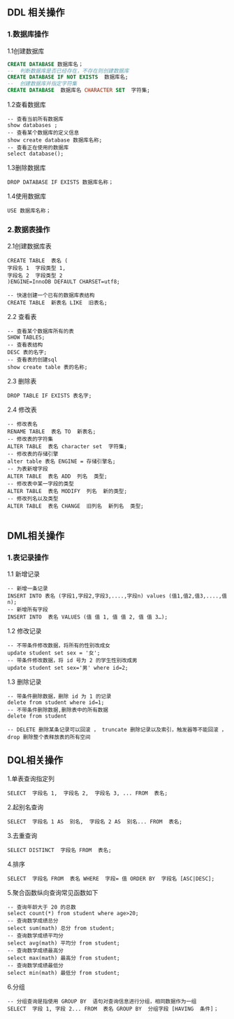 ## DDL  相关操作

### 1.数据库操作

1.1创建数据库

```sql
CREATE DATABASE 数据库名；
--  判断数据库是否已经存在，不存在则创建数据库
CREATE DATABASE IF NOT EXISTS  数据库名;
--  创建数据库并指定字符集
CREATE DATABASE  数据库名 CHARACTER SET  字符集;
```

1.2查看数据库

```mysql
-- 查看当前所有数据库
show databases ;
-- 查看某个数据库的定义信息
show create database 数据库名称;
-- 查看正在使用的数据库
select database();
```

1.3删除数据库

```mysql
DROP DATABASE IF EXISTS 数据库名称；
```

1.4使用数据库

```mysql
USE 数据库名称；
```

### 2.数据表操作

2.1创建数据库表

```mysql
CREATE TABLE  表名 (
字段名 1  字段类型 1,
字段名 2  字段类型 2
)ENGINE=InnoDB DEFAULT CHARSET=utf8;

-- 快速创建一个已有的数据库表结构
CREATE TABLE  新表名 LIKE  旧表名;
```

2.2 查看表

```mysql
-- 查看某个数据库所有的表
SHOW TABLES;
-- 查看表结构
DESC 表的名字;
-- 查看表的创建sql
show create table 表的名称;
```

2.3 删除表

```mysql
DROP TABLE IF EXISTS 表名字;
```

2.4 修改表

```mysql
-- 修改表名
RENAME TABLE  表名 TO  新表名;
-- 修改表的字符集
ALTER TABLE  表名 character set  字符集;
-- 修改表的存储引擎
alter table 表名 ENGINE = 存储引擎名;
-- 为表新增字段
ALTER TABLE  表名 ADD  列名  类型;
-- 修改表中某一字段的类型
ALTER TABLE  表名 MODIFY  列名  新的类型;
-- 修改列名以及类型
ALTER TABLE  表名 CHANGE  旧列名  新列名  类型;


```

## DML相关操作

### 1.表记录操作

1.1 新增记录

```mysql
-- 新增一条记录
INSERT INTO 表名 (字段1,字段2,字段3,....,字段n) values (值1,值2,值3,....,值n);
-- 新增所有字段
INSERT INTO  表名 VALUES (值 值 1, 值 值 2, 值 值 3…); 
```

1.2 修改记录

```mysql
-- 不带条件修改数据，将所有的性别改成女
update student set sex = '女';
-- 带条件修改数据，将 id 号为 2 的学生性别改成男
update student set sex='男' where id=2;
```

1.3 删除记录

```mysql
-- 带条件删除数据，删除 id 为 1 的记录
delete from student where id=1;
-- 不带条件删除数据,删除表中的所有数据
delete from student

-- DELETE 删除某条记录可以回滚 ， truncate 删除记录以及索引，触发器等不能回滚 ， drop 删除整个表释放表的所有空间

```

## DQL相关操作

1.单表查询指定列

```mysql
SELECT  字段名 1,  字段名 2,  字段名 3, ... FROM  表名;
```

2.起别名查询

```mysql
SELECT  字段名 1 AS  别名,  字段名 2 AS  别名... FROM  表名;
```

3.去重查询

```mysql
SELECT DISTINCT  字段名 FROM  表名;
```

4.排序

```mysql
SELECT  字段名 FROM  表名 WHERE  字段= 值 ORDER BY  字段名 [ASC|DESC];
```

5.聚合函数纵向查询常见函数如下

```mysql
-- 查询年龄大于 20 的总数
select count(*) from student where age>20;
-- 查询数学成绩总分
select sum(math) 总分 from student;
-- 查询数学成绩平均分
select avg(math) 平均分 from student;
-- 查询数学成绩最高分
select max(math) 最高分 from student;
-- 查询数学成绩最低分
select min(math) 最低分 from student;
```

6.分组

```mysql
-- 分组查询是指使用 GROUP BY  语句对查询信息进行分组，相同数据作为一组
SELECT  字段 1, 字段 2... FROM  表名 GROUP BY  分组字段 [HAVING  条件]；
```



